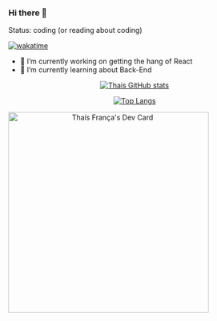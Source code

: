### Hi there 👋

Status: coding (or reading about coding)

<div align:"center">

[![wakatime](https://wakatime.com/badge/user/c1dc92e3-6d82-4a50-a6d2-1c91da2b0184.svg)](https://wakatime.com/@c1dc92e3-6d82-4a50-a6d2-1c91da2b0184)

</div>
<div>

- 🔭 I’m currently working on getting the hang of React
- 🌱 I’m currently learning about Back-End
</div>

<div align="center">
<figure height="150em">

[![Thais GitHub stats](https://github-readme-stats.vercel.app/api?username=ThaisFrancaG&show_icons=true&theme=gruvbox_light)](https://github.com/anuraghazra/github-readme-stats)

</figure>

<figure height="150em">

[![Top Langs](https://github-readme-stats.vercel.app/api/top-langs/?username=ThaisFrancaG&layout=compact&show_icons=true&theme=gruvbox_light)](https://github.com/anuraghazra/github-readme-stats)

</figure>
</div>

<a align="center" href="https://app.daily.dev/AhiruBlue"><img src="https://api.daily.dev/devcards/683006d1c7564bae826100b41c4299b4.png?r=qb8" width="400" alt="Thaís França's Dev Card"/></a>
